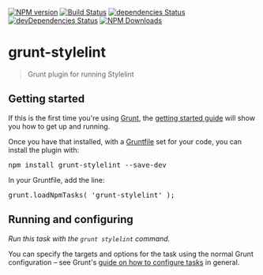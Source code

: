 [![NPM version](https://badge.fury.io/js/grunt-stylelint.svg)](http://badge.fury.io/js/grunt-stylelint)
[![Build Status](https://travis-ci.org/wikimedia/grunt-stylelint.svg?branch=master)](https://travis-ci.org/wikimedia/grunt-stylelint)
[![dependencies Status](https://david-dm.org/wikimedia/grunt-stylelint/status.svg)](https://david-dm.org/wikimedia/grunt-stylelint)
[![devDependencies Status](https://david-dm.org/wikimedia/grunt-stylelint/dev-status.svg)](https://david-dm.org/wikimedia/grunt-stylelint?type=dev)
[![NPM Downloads](https://img.shields.io/npm/dm/grunt-stylelint.svg)](https://www.npmjs.org/package/grunt-stylelint)

# grunt-stylelint
> Grunt plugin for running Stylelint

Getting started
--------------------

If this is the first time you're using [Grunt](http://gruntjs.com/), the [getting started guide](http://gruntjs.com/getting-started) will show you how to get up and running.

Once you have that installed, with a [Gruntfile](http://gruntjs.com/sample-gruntfile) set for your code, you can install the plugin with:

<pre lang=shell>
npm install grunt-stylelint --save-dev
</pre>

In your Gruntfile, add the line:

<pre lang=js>
grunt.loadNpmTasks( 'grunt-stylelint' );
</pre>

Running and configuring
--------------------

_Run this task with the `grunt stylelint` command._

You can specify the targets and options for the task using the normal Grunt configuration – see Grunt's [guide on how to configure tasks](http://gruntjs.com/configuring-tasks) in general.
